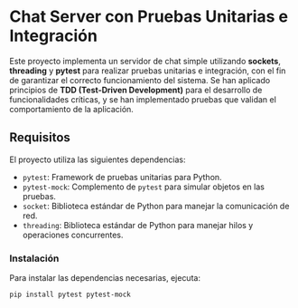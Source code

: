 # Chat Server con Pruebas Unitarias e Integración

Este proyecto implementa un servidor de chat simple utilizando **sockets**, **threading** y **pytest** para realizar pruebas unitarias e integración, con el fin de garantizar el correcto funcionamiento del sistema. Se han aplicado principios de **TDD (Test-Driven Development)** para el desarrollo de funcionalidades críticas, y se han implementado pruebas que validan el comportamiento de la aplicación.

## Requisitos

El proyecto utiliza las siguientes dependencias:

- `pytest`: Framework de pruebas unitarias para Python.
- `pytest-mock`: Complemento de `pytest` para simular objetos en las pruebas.
- `socket`: Biblioteca estándar de Python para manejar la comunicación de red.
- `threading`: Biblioteca estándar de Python para manejar hilos y operaciones concurrentes.

### Instalación

Para instalar las dependencias necesarias, ejecuta:

```bash
pip install pytest pytest-mock
